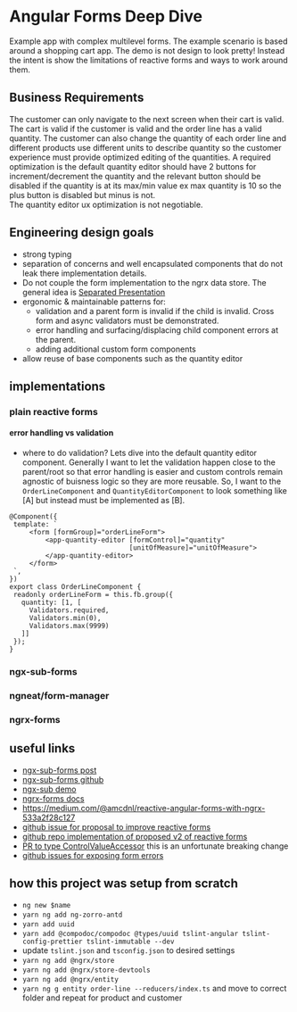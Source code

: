 # Angular Forms Deep Dive

Example app with complex multilevel forms. The example scenario is based around a shopping cart app. 
The demo is not design to look pretty! Instead the intent is show the limitations of reactive forms and 
ways to work around them. 

## Business Requirements
The customer can only navigate to the next screen when their cart is valid.
The cart is valid if the customer is valid and the order line has a valid quantity. 
The customer can also change the quantity of each order line and different products use different 
units to describe quantity so the customer experience must provide optimized editing of the quantities.
A required optimization is the default quantity editor should have 2 buttons for increment/decrement the quantity 
and the relevant button should be disabled if the quantity is at its max/min value ex max quantity is 10 so the plus button is disabled but minus is not.  
The quantity editor ux optimization is not negotiable. 

## Engineering design goals
- strong typing
- separation of concerns and well encapsulated components that do not leak there implementation details.
- Do not couple the form implementation to the ngrx data store. The general idea is [Separated Presentation](https://martinfowler.com/eaaDev/SeparatedPresentation.html)
- ergonomic & maintainable patterns for:
    - validation and a parent form is invalid if the child is invalid. Cross form and async validators must be demonstrated. 
    - error handling and surfacing/displacing child component errors at the parent.
    - adding additional custom form components
- allow reuse of base components such as the quantity editor
   

## implementations

### plain reactive forms

#### error handling vs validation
- where to do validation? Lets dive into the default quantity editor component.
 Generally I want to let the validation happen close to the parent/root so that error handling is easier 
 and custom controls remain agnostic of buisness logic so they are more reusable. So, I want to 
 the `OrderLineComponent` and `QuantityEditorComponent` to look something like [A] but instead must be implemented as [B]. 
 ```
@Component({
  template: `
      <form [formGroup]="orderLineForm">
          <app-quantity-editor [formControl]="quantity"
                               [unitOfMeasure]="unitOfMeasure">
          </app-quantity-editor>
      </form>
  `,
})
export class OrderLineComponent {
  readonly orderLineForm = this.fb.group({
    quantity: [1, [
      Validators.required,
      Validators.min(0),
      Validators.max(9999)
    ]]
  });
}
```  




### ngx-sub-forms

### ngneat/form-manager

### ngrx-forms


## useful links

- [ngx-sub-forms post](https://dev.to/maxime1992/building-scalable-robust-and-type-safe-forms-with-angular-3nf9)
- [ngx-sub-forms github](https://github.com/cloudnc/ngx-sub-form)
- [ngx-sub demo](https://cloudnc.github.io/ngx-sub-form/)
- [ngrx-forms docs](https://ngrx-forms.readthedocs.io/en/master/user-guide/)
- https://medium.com/@amcdnl/reactive-angular-forms-with-ngrx-533a2f28c127
- [github issue for proposal to improve reactive forms](https://github.com/angular/angular/issues/31963)
- [github repo implementation of proposed v2 of reactive forms](https://github.com/thefliik/reactive-forms-2-proposal)
- [PR to type ControlValueAccessor](https://github.com/angular/angular/pull/31801) this is an unfortunate breaking change
- [github issues for exposing form errors](https://github.com/angular/angular/issues/10530)


## how this project was setup from scratch
- `ng new $name`
- `yarn ng add ng-zorro-antd`
- `yarn add uuid`
- `yarn add @compodoc/compodoc @types/uuid tslint-angular tslint-config-prettier tslint-immutable --dev`
- update `tslint.json` and `tsconfig.json` to desired settings
- `yarn ng add @ngrx/store`
- `yarn ng add @ngrx/store-devtools`
- `yarn ng add @ngrx/entity`
- `yarn ng g entity order-line --reducers/index.ts` and move to correct folder and repeat for product and customer

